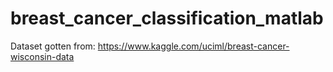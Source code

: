# breast_cancer_classification_matlab
Dataset gotten from: https://www.kaggle.com/uciml/breast-cancer-wisconsin-data
